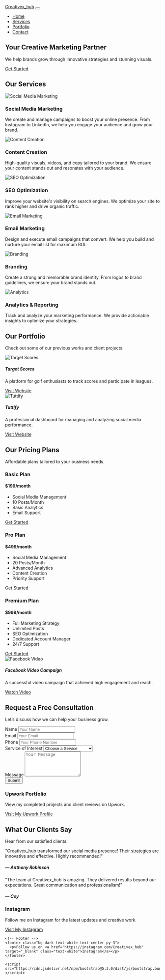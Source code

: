 <!-- # Creativex-hub-website Website for a marketing agency -->
<!DOCTYPE html>
<html lang="en">
  <head>
    <meta charset="UTF-8" />
    <meta name="viewport" content="width=device-width, initial-scale=1.0" />
    <title>Creativex_hub - Marketing Agency</title>
    <link href="https://cdn.jsdelivr.net/npm/bootstrap@5.3.0/dist/css/bootstrap.min.css" rel="stylesheet" />
    <link rel="stylesheet" href="styles.css" />
  </head>
  <body>
    <!-- Navbar -->
    <nav class="navbar navbar-expand-lg navbar-dark bg-dark">
      <div class="container">
        <a class="navbar-brand" href="#">Creativex_hub</a>
        <button class="navbar-toggler" type="button" data-bs-toggle="collapse" data-bs-target="#navbarNav">
          <span class="navbar-toggler-icon"></span>
        </button>
        <div class="collapse navbar-collapse" id="navbarNav">
          <ul class="navbar-nav ms-auto">
            <li class="nav-item"><a class="nav-link" href="#home">Home</a></li>
            <li class="nav-item"><a class="nav-link" href="#services">Services</a></li>
            <li class="nav-item"><a class="nav-link" href="#portfolio">Portfolio</a></li>
            <li class="nav-item"><a class="nav-link" href="#contact">Contact</a></li>
          </ul>
        </div>
      </div>
    </nav>
    <!-- Hero Section -->
    <section id="home" class="hero-section text-center text-white">
      <div class="container">
        <h1 class="display-4">Your Creative Marketing Partner</h1>
        <p class="lead">We help brands grow through innovative strategies and stunning visuals.</p>
        <a href="#contact" class="btn btn-primary btn-lg">Get Started</a>
      </div>
    </section>
    <!-- Services Section -->
    <section id="services" class="py-5">
      <div class="container">
        <h2 class="text-center mb-4">Our Services</h2>
        <div class="row">
          <div class="col-md-4 text-center">
            <img     src="https://github.com/PellsDC/Creativex-hub-website/blob/main/IMG_1001.JPG?raw=true"
              alt="Social Media Marketing"
              class="img-fluid rounded mb-3"
            />
            <h3>Social Media Marketing</h3>
            <p>
              We create and manage campaigns to boost your online presence. From Instagram to LinkedIn, we help you
              engage your audience and grow your brand.
            </p>
          </div>
          <div class="col-md-4 text-center">
            <img src="https://github.com/PellsDC/Creativex-hub-website/blob/main/IMG_1002.JPG?raw=true"
              alt="Content Creation"
              class="img-fluid rounded mb-3"
            />
            <h3>Content Creation</h3>
            <p>
              High-quality visuals, videos, and copy tailored to your brand. We ensure your content stands out and
              resonates with your audience.
            </p>
          </div>
          <div class="col-md-4 text-center">
            <img
              src="https://github.com/PellsDC/Creativex-hub-website/blob/main/IMG_1002.JPG?raw=true"
              alt="SEO Optimization"
              class="img-fluid rounded mb-3"
            />
            <h3>SEO Optimization</h3>
            <p>
              Improve your website's visibility on search engines. We optimize your site to rank higher and drive
              organic traffic.
            </p>
          </div>
        </div>
        <div class="row mt-4">
          <div class="col-md-4 text-center">
            <img
              src="https://github.com/PellsDC/Creativex-hub-website/blob/main/IMG_1002.JPG?raw=true"
              alt="Email Marketing"
              class="img-fluid rounded mb-3"
            />
            <h3>Email Marketing</h3>
            <p>
              Design and execute email campaigns that convert. We help you build and nurture your email list for maximum
              ROI.
            </p>
          </div>
          <div class="col-md-4 text-center">
            <img
              src="https://github.com/PellsDC/Creativex-hub-website/blob/main/IMG_1747.jpeg?raw=true"
              alt="Branding"
              class="img-fluid rounded mb-3"
            />
            <h3>Branding</h3>
            <p>
              Create a strong and memorable brand identity. From logos to brand guidelines, we ensure your brand stands
              out.
            </p>
          </div>
          <div class="col-md-4 text-center">
            <img
              src="https://github.com/PellsDC/Creativex-hub-website/blob/main/IMG_1747.jpeg?raw=true"
              alt="Analytics"
              class="img-fluid rounded mb-3"
            />
            <h3>Analytics & Reporting</h3>
            <p>
              Track and analyze your marketing performance. We provide actionable insights to optimize your strategies.
            </p>
          </div>
        </div>
      </div>
    </section>
    <!-- Portfolio Section -->
    <section id="portfolio" class="py-5 bg-light">
      <div class="container">
        <h2 class="text-center mb-4">Our Portfolio</h2>
        <p class="text-center mb-5">Check out some of our previous works and client projects.</p>
        <div class="row">
          <!-- Target Scores Project -->
          <div class="col-md-4 mb-4">
            <div class="card h-100">
              <img
                src="https://github.com/PellsDC/Creativex-hub-website/blob/main/IMG_1747.jpeg?raw=true"
                alt="Target Scores"
                class="card-img-top"
              />
              <div class="card-body">
                <h5 class="card-title">Target Scores</h5>
                <p class="card-text">A platform for golf enthusiasts to track scores and participate in leagues.</p>
                <a href="http://www.targetscores.com.au" target="_blank" class="btn btn-primary"> Visit Website </a>
              </div>
            </div>
          </div>
          <!-- Tuttify Project -->
          <div class="col-md-4 mb-4">
            <div class="card h-100">
              <img
                src="https://github.com/PellsDC/Creativex-hub-website/blob/main/IMG_1002.JPG?raw=true"
                alt="Tuttify"
                class="card-img-top"
              />
              <div class="card-body">
                <h5 class="card-title">Tuttify</h5>
                <p class="card-text">A professional dashboard for managing and analyzing social media performance.</p>
                <a href="https://tuttify.io" target="_blank" class="btn btn-primary"> Visit Website </a>
              </div>
            </div>
          </div>
          <!-- Pricing Section -->
<section id="pricing" class="py-5">
  <div class="container">
    <h2 class="text-center mb-4">Our Pricing Plans</h2>
    <p class="text-center mb-5">Affordable plans tailored to your business needs.</p>
    <div class="row">
      <!-- Basic Plan -->
      <div class="col-md-4 mb-4">
        <div class="card h-100 text-center">
          <div class="card-header bg-primary text-white">
            <h3>Basic Plan</h3>
          </div>
          <div class="card-body">
            <h4 class="card-title">$199/month</h4>
            <ul class="list-unstyled">
              <li>Social Media Management</li>
              <li>10 Posts/Month</li>
              <li>Basic Analytics</li>
              <li>Email Support</li>
            </ul>
            <a href="#contact" class="btn btn-primary">Get Started</a>
          </div>
        </div>
      </div>
      <!-- Pro Plan -->
      <div class="col-md-4 mb-4">
        <div class="card h-100 text-center">
          <div class="card-header bg-success text-white">
            <h3>Pro Plan</h3>
          </div>
          <div class="card-body">
            <h4 class="card-title">$499/month</h4>
            <ul class="list-unstyled">
              <li>Social Media Management</li>
              <li>20 Posts/Month</li>
              <li>Advanced Analytics</li>
              <li>Content Creation</li>
              <li>Priority Support</li>
            </ul>
            <a href="#contact" class="btn btn-success">Get Started</a>
          </div>
        </div>
      </div>
      <!-- Premium Plan -->
      <div class="col-md-4 mb-4">
        <div class="card h-100 text-center">
          <div class="card-header bg-warning text-white">
            <h3>Premium Plan</h3>
          </div>
          <div class="card-body">
            <h4 class="card-title">$999/month</h4>
            <ul class="list-unstyled">
              <li>Full Marketing Strategy</li>
              <li>Unlimited Posts</li>
              <li>SEO Optimization</li>
              <li>Dedicated Account Manager</li>
              <li>24/7 Support</li>
            </ul>
            <a href="#contact" class="btn btn-warning">Get Started</a>
          </div>
        </div>
      </div>
    </div>
  </div>
</section>
          <!-- Facebook Video Project -->
          <div class="col-md-4 mb-4">
            <div class="card h-100">
              <img
                src="https://github.com/PellsDC/Creativex-hub-website/blob/main/facebook-video.JPG?raw=true"
                alt="Facebook Video"
                class="card-img-top"
              />
              <div class="card-body">
                <h5 class="card-title">Facebook Video Campaign</h5>
                <p class="card-text">A successful video campaign that achieved high engagement and reach.</p>
                <a href="https://fb.watch/m5b9HEda21/" target="_blank" class="btn btn-primary"> Watch Video </a>
              </div>
            </div>
          </div>
        </div>
        <div class="row">
          <!-- Consultation Form -->
<section id="consultation" class="py-5 bg-light">
  <div class="container">
    <h2 class="text-center mb-4">Request a Free Consultation</h2>
    <p class="text-center mb-5">Let’s discuss how we can help your business grow.</p>
    <form class="row g-3">
      <div class="col-md-6">
        <label for="name" class="form-label">Name</label>
        <input type="text" class="form-control" id="name" placeholder="Your Name" required>
      </div>
      <div class="col-md-6">
        <label for="email" class="form-label">Email</label>
        <input type="email" class="form-control" id="email" placeholder="Your Email" required>
      </div>
      <div class="col-md-6">
        <label for="phone" class="form-label">Phone</label>
        <input type="tel" class="form-control" id="phone" placeholder="Your Phone Number">
      </div>
      <div class="col-md-6">
        <label for="service" class="form-label">Service of Interest</label>
        <select class="form-select" id="service" required>
          <option value="">Choose a Service</option>
          <option value="social-media">Social Media Marketing</option>
          <option value="content-creation">Content Creation</option>
          <option value="seo">SEO Optimization</option>
          <option value="email-marketing">Email Marketing</option>
          <option value="branding">Branding</option>
          <option value="analytics">Analytics & Reporting</option>
        </select>
      </div>
      <div class="col-12">
        <label for="message" class="form-label">Message</label>
        <textarea class="form-control" id="message" rows="5" placeholder="Your Message" required></textarea>
      </div>
      <div class="col-12 text-center">
        <button type="submit" class="btn btn-primary">Submit</button>
      </div>
    </form>
  </div>
</section>
          <!-- Upwork Profile -->
          <div class="col-md-6 mb-4">
            <div class="card h-100">
              <div class="card-body text-center">
                <h3 class="card-title">Upwork Portfolio</h3>
                <p class="card-text">View my completed projects and client reviews on Upwork.</p>
                <a
                  href="https://www.upwork.com/freelancers/~011abe2450b2c392d0"
                  target="_blank"
                  class="btn btn-primary"
                >
                  Visit My Upwork Profile
                </a>
              </div>
            </div>
          </div>
          <!-- Testimonials Section -->
<section id="testimonials" class="py-5">
  <div class="container">
    <h2 class="text-center mb-4">What Our Clients Say</h2>
    <p class="text-center mb-5">Hear from our satisfied clients.</p>
    <div class="row">
      <!-- Testimonial 1 -->
      <div class="col-md-6 mb-4">
        <div class="card h-100">
          <div class="card-body">
            <p class="card-text">
              "Creativex_hub transformed our social media presence! Their strategies are innovative and effective. Highly
              recommended!"
            </p>
            <h5 class="card-title">— Anthony Robinson</h5>
          </div>
        </div>
      </div>
      <!-- Testimonial 2 -->
      <div class="col-md-6 mb-4">
        <div class="card h-100">
          <div class="card-body">
            <p class="card-text">
              "The team at Creativex_hub is amazing. They delivered results beyond our expectations. Great communication
              and professionalism!"
            </p>
            <h5 class="card-title">— Coy</h5>
          </div>
        </div>
      </div>
    </div>
  </div>
</section>
          <!-- Instagram Profile -->
          <div class="col-md-6 mb-4">
            <div class="card h-100">
              <div class="card-body text-center">
                <h3 class="card-title">Instagram</h3>
                <p class="card-text">Follow me on Instagram for the latest updates and creative work.</p>
                <a href="https://www.instagram.com/Creativex_hub" target="_blank" class="btn btn-primary">
                  Visit My Instagram
                </a>
              </div>
            </div>
          </div>
        </div>
      </div>
    </section>

    <!-- Footer -->
    <footer class="bg-dark text-white text-center py-3">
      <p>Follow us on <a href="https://instagram.com/Creativex_hub" target="_blank" class="text-white">Instagram</a></p>
    </footer>

    <script src="https://cdn.jsdelivr.net/npm/bootstrap@5.3.0/dist/js/bootstrap.bundle.min.js"></script>
  </body>
</html>
